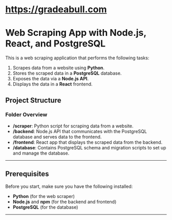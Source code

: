 # https://gradeabull.com

# Web Scraping App with Node.js, React, and PostgreSQL

This is a web scraping application that performs the following tasks:

1. Scrapes data from a website using **Python**.
2. Stores the scraped data in a **PostgreSQL** database.
3. Exposes the data via a **Node.js API**.
4. Displays the data in a **React** frontend.

## Project Structure


### **Folder Overview**

- **/scraper**: Python script for scraping data from a website.
- **/backend**: Node.js API that communicates with the PostgreSQL database and serves data to the frontend.
- **/frontend**: React app that displays the scraped data from the backend.
- **/database**: Contains PostgreSQL schema and migration scripts to set up and manage the database.

---

## Prerequisites

Before you start, make sure you have the following installed:

- **Python** (for the web scraper)
- **Node.js** and **npm** (for the backend and frontend)
- **PostgreSQL** (for the database)

---
